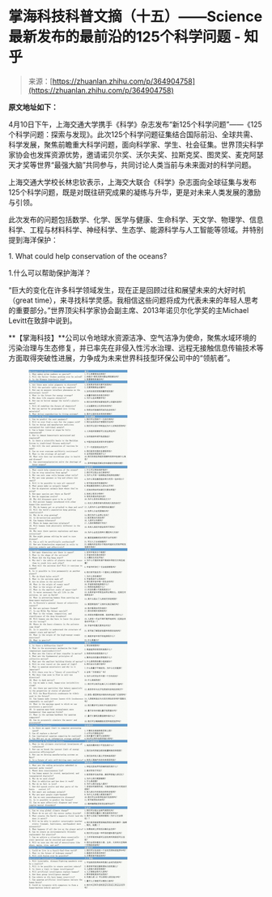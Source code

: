 <!--yml
category: 未分类
date: 2022-11-09 19:19:42
-->

# 掌海科技科普文摘（十五）——Science最新发布的最前沿的125个科学问题 - 知乎

> 来源：[https://zhuanlan.zhihu.com/p/364904758](https://zhuanlan.zhihu.com/p/364904758)

**原文地址如下：**

[](https://link.zhihu.com/?target=https%3A//new.qq.com/rain/a/20210410A067N900)

4月10日下午，上海交通大学携手《科学》杂志发布“新125个科学问题”——《125个科学问题：探索与发现》。此次125个科学问题征集结合国际前沿、全球共需、科学发展，聚焦前瞻重大科学问题，面向科学家、学生、社会征集。世界顶尖科学家协会也发挥资源优势，邀请诺贝尔奖、沃尔夫奖、拉斯克奖、图灵奖、麦克阿瑟天才奖等世界“最强大脑”共同参与，共同讨论人类当前与未来面对的科学问题。

上海交通大学校长林忠钦表示，上海交大联合《科学》杂志面向全球征集与发布125个科学问题，既是对既往研究成果的凝练与升华，更是对未来人类发展的激励与引领。

此次发布的问题包括数学、化学、医学与健康、生命科学、天文学、物理学、信息科学、工程与材料科学、神经科学、生态学、能源科学与人工智能等领域。并特别提到海洋保护：

1\. What could help conservation of the oceans?

1.什么可以帮助保护海洋？

“巨大的变化在许多科学领域发生，现在正是回顾过往和展望未来的大好时机（great time），来寻找科学灵感。我相信这些问题将成为代表未来的年轻人思考的重要部分。”世界顶尖科学家协会副主席、2013年诺贝尔化学奖的主Michael Levitt在致辞中说到。

**【掌海科技】**公司以令地球水资源洁净、空气洁净为使命，聚焦水域环境的污染治理与生态修复，并已率先在非侵入性污水治理、远程无接触信息传输技术等方面取得突破性进展，力争成为未来世界科技型环保公司中的“领航者”。

<figure data-size="normal">

<noscript><img src="img/85c73e0510044ee0f6125653cca3fd94.png" data-caption="" data-size="normal" data-rawwidth="480" data-rawheight="2517" class="origin_image zh-lightbox-thumb" data-original="https://pic1.zhimg.com/v2-7502cf4dbf0359d83db164f8626fdc60_r.jpg" data-original-src="https://pic1.zhimg.com/v2-7502cf4dbf0359d83db164f8626fdc60_b.jpg"/></noscript>

</figure>
